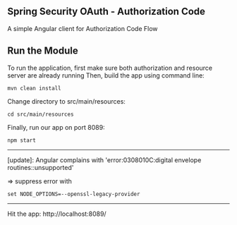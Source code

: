 ## Spring Security OAuth - Authorization Code
A simple Angular client for Authorization Code Flow

## Run the Module
To run the application, first make sure both authorization and resource server are already running
Then, build the app using command line:
```
mvn clean install
```

Change directory to src/main/resources:
```
cd src/main/resources
```

Finally, run our app on port 8089:
```
npm start
```

--- 
[update]: Angular complains with 'error:0308010C:digital envelope routines::unsupported'

=> suppress error with
```
set NODE_OPTIONS=--openssl-legacy-provider
```
---

Hit the app: 
http://localhost:8089/